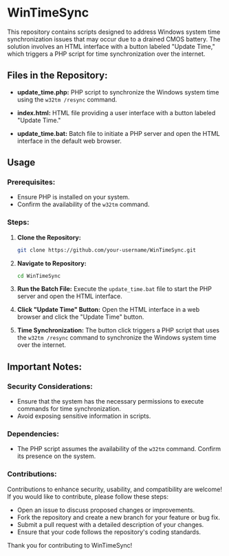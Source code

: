 # WinTimeSync

This repository contains scripts designed to address Windows system time synchronization issues that may occur due to a drained CMOS battery. The solution involves an HTML interface with a button labeled "Update Time," which triggers a PHP script for time synchronization over the internet.

## Files in the Repository:

- **update_time.php:**
  PHP script to synchronize the Windows system time using the `w32tm /resync` command.

- **index.html:**
  HTML file providing a user interface with a button labeled "Update Time."

- **update_time.bat:**
  Batch file to initiate a PHP server and open the HTML interface in the default web browser.

## Usage

### Prerequisites:

- Ensure PHP is installed on your system.
- Confirm the availability of the `w32tm` command.

### Steps:

1. **Clone the Repository:**
    ```bash
    git clone https://github.com/your-username/WinTimeSync.git
    ```

2. **Navigate to Repository:**
    ```bash
    cd WinTimeSync
    ```

3. **Run the Batch File:**
    Execute the `update_time.bat` file to start the PHP server and open the HTML interface.

4. **Click "Update Time" Button:**
    Open the HTML interface in a web browser and click the "Update Time" button.

5. **Time Synchronization:**
    The button click triggers a PHP script that uses the `w32tm /resync` command to synchronize the Windows system time over the internet.

## Important Notes:

### Security Considerations:

- Ensure that the system has the necessary permissions to execute commands for time synchronization.
- Avoid exposing sensitive information in scripts.

### Dependencies:

- The PHP script assumes the availability of the `w32tm` command. Confirm its presence on the system.

### Contributions:

Contributions to enhance security, usability, and compatibility are welcome! If you would like to contribute, please follow these steps:

- Open an issue to discuss proposed changes or improvements.
- Fork the repository and create a new branch for your feature or bug fix.
- Submit a pull request with a detailed description of your changes.
- Ensure that your code follows the repository's coding standards.

Thank you for contributing to WinTimeSync!

